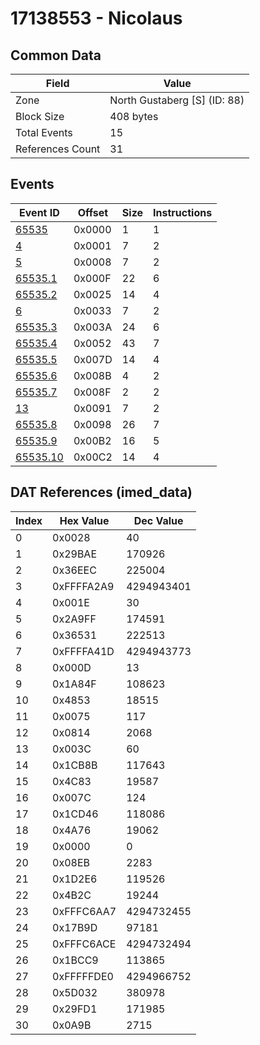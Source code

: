 # 17138553 - Nicolaus

## Common Data

| Field            | Value                        |
|------------------|------------------------------|
| Zone             | North Gustaberg [S] (ID: 88) |
| Block Size       | 408 bytes                    |
| Total Events     | 15                           |
| References Count | 31                           |

## Events

| Event ID                  | Offset   |   Size |   Instructions |
|---------------------------|----------|--------|----------------|
| [65535](./65535.md)       | 0x0000   |      1 |              1 |
| [4](./4.md)               | 0x0001   |      7 |              2 |
| [5](./5.md)               | 0x0008   |      7 |              2 |
| [65535.1](./65535.1.md)   | 0x000F   |     22 |              6 |
| [65535.2](./65535.2.md)   | 0x0025   |     14 |              4 |
| [6](./6.md)               | 0x0033   |      7 |              2 |
| [65535.3](./65535.3.md)   | 0x003A   |     24 |              6 |
| [65535.4](./65535.4.md)   | 0x0052   |     43 |              7 |
| [65535.5](./65535.5.md)   | 0x007D   |     14 |              4 |
| [65535.6](./65535.6.md)   | 0x008B   |      4 |              2 |
| [65535.7](./65535.7.md)   | 0x008F   |      2 |              2 |
| [13](./13.md)             | 0x0091   |      7 |              2 |
| [65535.8](./65535.8.md)   | 0x0098   |     26 |              7 |
| [65535.9](./65535.9.md)   | 0x00B2   |     16 |              5 |
| [65535.10](./65535.10.md) | 0x00C2   |     14 |              4 |

## DAT References (imed_data)

|   Index | Hex Value   |   Dec Value |
|---------|-------------|-------------|
|       0 | 0x0028      |          40 |
|       1 | 0x29BAE     |      170926 |
|       2 | 0x36EEC     |      225004 |
|       3 | 0xFFFFA2A9  |  4294943401 |
|       4 | 0x001E      |          30 |
|       5 | 0x2A9FF     |      174591 |
|       6 | 0x36531     |      222513 |
|       7 | 0xFFFFA41D  |  4294943773 |
|       8 | 0x000D      |          13 |
|       9 | 0x1A84F     |      108623 |
|      10 | 0x4853      |       18515 |
|      11 | 0x0075      |         117 |
|      12 | 0x0814      |        2068 |
|      13 | 0x003C      |          60 |
|      14 | 0x1CB8B     |      117643 |
|      15 | 0x4C83      |       19587 |
|      16 | 0x007C      |         124 |
|      17 | 0x1CD46     |      118086 |
|      18 | 0x4A76      |       19062 |
|      19 | 0x0000      |           0 |
|      20 | 0x08EB      |        2283 |
|      21 | 0x1D2E6     |      119526 |
|      22 | 0x4B2C      |       19244 |
|      23 | 0xFFFC6AA7  |  4294732455 |
|      24 | 0x17B9D     |       97181 |
|      25 | 0xFFFC6ACE  |  4294732494 |
|      26 | 0x1BCC9     |      113865 |
|      27 | 0xFFFFFDE0  |  4294966752 |
|      28 | 0x5D032     |      380978 |
|      29 | 0x29FD1     |      171985 |
|      30 | 0x0A9B      |        2715 |
